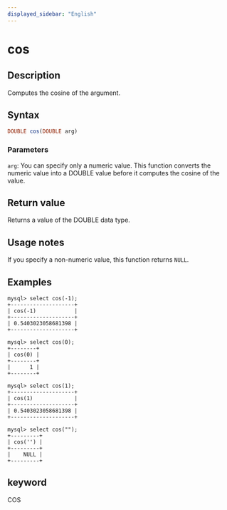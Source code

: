 ```yaml
---
displayed_sidebar: "English"
---
```


# cos

## Description

Computes the cosine of the argument.

## Syntax

```Haskell
DOUBLE cos(DOUBLE arg)
```

### Parameters

`arg`: You can specify only a numeric value. This function converts the numeric value into a DOUBLE value before it computes the cosine of the value.

## Return value

Returns a value of the DOUBLE data type.

## Usage notes

If you specify a non-numeric value, this function returns `NULL`.

## Examples

```Plain
mysql> select cos(-1);
+--------------------+
| cos(-1)            |
+--------------------+
| 0.5403023058681398 |
+--------------------+

mysql> select cos(0);
+--------+
| cos(0) |
+--------+
|      1 |
+--------+

mysql> select cos(1);
+--------------------+
| cos(1)             |
+--------------------+
| 0.5403023058681398 |
+--------------------+

mysql> select cos("");
+---------+
| cos('') |
+---------+
|    NULL |
+---------+
```

## keyword

COS
